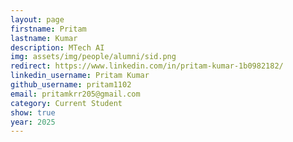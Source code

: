 ```yaml
---
layout: page
firstname: Pritam
lastname: Kumar
description: MTech AI 
img: assets/img/people/alumni/sid.png
redirect: https://www.linkedin.com/in/pritam-kumar-1b0982182/
linkedin_username: Pritam Kumar
github_username: pritam1102
email: pritamkrr205@gmail.com
category: Current Student
show: true
year: 2025
---
```

